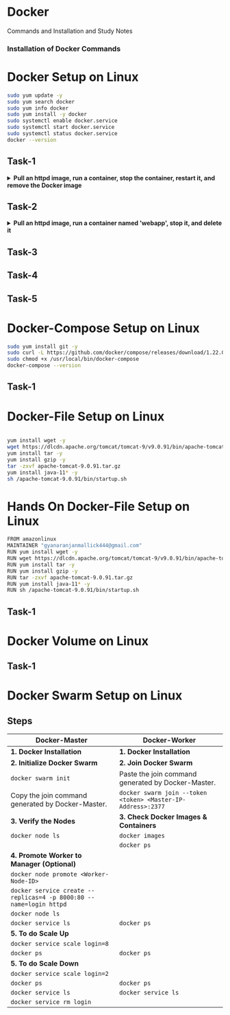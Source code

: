 # Docker
Commands and Installation and Study Notes
### Installation of Docker Commands
# Docker Setup on Linux
  ```sh
  sudo yum update -y
  sudo yum search docker
  sudo yum info docker
  sudo yum install -y docker
  sudo systemctl enable docker.service
  sudo systemctl start docker.service
  sudo systemctl status docker.service
  docker --version
  ```
  ## Task-1
<details>
<summary><strong>Pull an httpd image, run a container, stop the container, restart it, and remove the Docker image</strong></summary>
<br>

```bash
docker images                ## Lists available images on the system; used to check image availability.
docker ps                    ## Shows running containers; used to monitor active containers.  
docker pull httpd            ## Downloads the httpd image from Docker Hub; used to prepare an image.
docker images                ## Verifies the httpd image is downloaded.
docker run -it -d httpd      ## Starts an httpd container in detached interactive mode; used to deploy containers. 
docker ps                    ## Verifies the httpd container is running.
docker stop container_id     ## Stops the running container; used to halt container processes.
docker ps -a                 ## Lists all containers, including stopped ones.
docker start container_id    ## Restarts the stopped container; used to resume operations.
docker stop container_id     ## Stops the restarted container.
docker rm container_id       ## Removes the stopped container; used to free resources.
docker ps -a                 ## Verifies the container is removed.
docker images                ## Lists all images to confirm existence of the httpd image.
docker rmi httpd             ## Deletes the httpd image; used to clean up unused images.
docker images                ## Confirms the image is removed.
```
</details>

  ## Task-2
<details>
<summary><strong>Pull an httpd image, run a container named 'webapp', stop it, and delete it</strong></summary>
<br>

```bash
docker images                     ## Lists available images on the system; used to check image availability.
docker ps                         ## Shows running containers; used to monitor active containers.
docker pull httpd                 ## Downloads the httpd image from Docker Hub; used to prepare an image.
docker images                     ## Verifies the httpd image is downloaded.
docker run -it -d --name webapp httpd  ## Starts an httpd container in detached mode with the name 'webapp'.
docker ps                         ## Verifies the 'webapp' container is running.
docker stop webapp                ## Stops the running 'webapp' container; used to halt container processes.
docker ps -a                      ## Lists all containers, including stopped ones.
docker rm webapp                  ## Removes the stopped 'webapp' container; used to free resources.
docker ps -a                      ## Verifies the container is removed.
docker images                     ## Lists all images to confirm existence of the httpd image.
docker rmi httpd                  ## Deletes the httpd image; used to clean up unused images.
docker images                     ## Confirms the image is removed.
```
</details>

  ## Task-3
  ## Task-4
  ## Task-5

# Docker-Compose Setup on Linux
  ```sh
  sudo yum install git -y
  sudo curl -L https://github.com/docker/compose/releases/download/1.22.0/docker-compose-$(uname -s)-$(uname -m) -o /usr/local/bin/docker-compose 
  sudo chmod +x /usr/local/bin/docker-compose
  docker-compose --version
  ```
  ## Task-1
  
# Docker-File Setup on Linux
  ```sh
 
  yum install wget -y
  wget https://dlcdn.apache.org/tomcat/tomcat-9/v9.0.91/bin/apache-tomcat-9.0.91.tar.gz
  yum install tar -y 
  yum install gzip -y
  tar -zxvf apache-tomcat-9.0.91.tar.gz
  yum install java-11* -y
  sh /apache-tomcat-9.0.91/bin/startup.sh
  ``` 
# Hands On Docker-File Setup on Linux
  ```sh
  FROM amazonlinux
  MAINTAINER "gyanaranjanmallick444@gmail.com"
  RUN yum install wget -y
  RUN wget https://dlcdn.apache.org/tomcat/tomcat-9/v9.0.91/bin/apache-tomcat-9.0.91.tar.gz
  RUN yum install tar -y 
  RUN yum install gzip -y
  RUN tar -zxvf apache-tomcat-9.0.91.tar.gz
  RUN yum install java-11* -y
  RUN sh /apache-tomcat-9.0.91/bin/startup.sh
  ```
  ## Task-1
  
# Docker Volume on Linux
  ## Task-1
  
# Docker Swarm Setup on Linux
  ## Steps

  | **Docker-Master**                    | **Docker-Worker**                        |
  |--------------------------------------|------------------------------------------|
  | **1. Docker Installation**           | **1. Docker Installation**               |
  | **2. Initialize Docker Swarm**       | **2. Join Docker Swarm**                 |
  | ```docker swarm init``` | Paste the join command generated by Docker-Master.|
  |  Copy the join command generated by Docker-Master. | ```docker swarm join --token <token> <Master-IP-Address>:2377``` |
  | **3. Verify the Nodes**              | **3. Check Docker Images & Containers**  |
  | ```docker node ls```            | ```docker images```                 |
  |                                      | ```docker ps```                     |
  | **4. Promote Worker to Manager (Optional)** |                                          |
  | ```docker node promote <Worker-Node-ID>``` |                              |
  | ```docker service create --replicas=4 -p 8000:80 --name=login httpd``` |                              |
  | ```docker node ls```            |                  |
  | ```docker service ls```            | ```docker ps```                 |
  | **5. To do Scale Up** |                                          |
  | ```docker service scale login=8``` |                              |
  | ```docker ps```            | ```docker ps```                 |
  | **5. To do Scale Down** |                                          |
  | ```docker service scale login=2``` |                              |
  | ```docker ps```            | ```docker ps```                 |
  | ```docker service ls```            | ```docker service ls```                 |
  | ```docker service rm login``` |                              |
